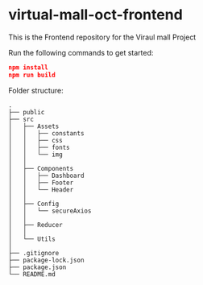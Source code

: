 # virtual-mall-oct-frontend

This is the Frontend repository for the Viraul mall Project

Run the following commands to get started:

```json
npm install
npm run build
```

Folder structure:

```
.
├── public
├── src
│   ├── Assets
│   │   ├── constants
│   │   ├── css
│   │   ├── fonts
│   │   └── img
│   │
│   ├── Components
│   │   ├── Dashboard
│   │   ├── Footer
│   │   └── Header
│   │
│   ├── Config
│   │   └── secureAxios
│   │
│   ├── Reducer
│   │
│   └── Utils
│
├── .gitignore 
├── package-lock.json
├── package.json
└── README.md
```